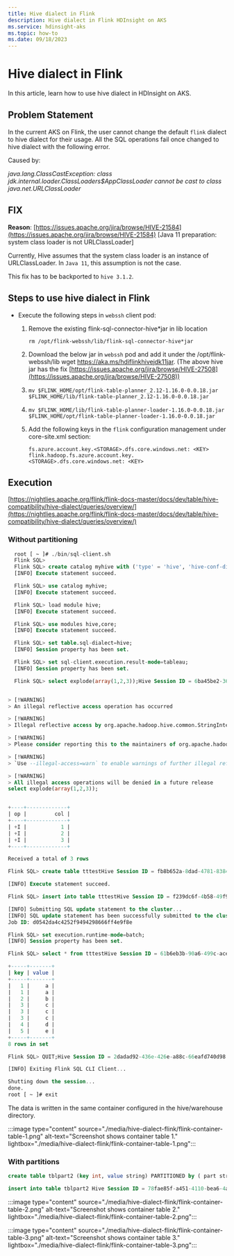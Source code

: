 ```yaml
---
title: Hive dialect in Flink
description: Hive dialect in Flink HDInsight on AKS
ms.service: hdinsight-aks
ms.topic: how-to
ms.date: 09/18/2023
---
```


# Hive dialect in Flink

In this article, learn how to use hive dialect in HDInsight on AKS.

## Problem Statement

In the current AKS on Flink, the user cannot change the default `flink` dialect to hive dialect for their usage. All the SQL operations fail once changed to hive dialect with the following error.

Caused by: 

*java.lang.ClassCastException: class jdk.internal.loader.ClassLoaders$AppClassLoader cannot be cast to class java.net.URLClassLoader*

## FIX

**Reason**: [https://issues.apache.org/jira/browse/HIVE-21584](https://issues.apache.org/jira/browse/HIVE-21584) [Java 11 preparation: system class loader is not URLClassLoader]

Currently, Hive assumes that the system class loader is an instance of URLClassLoader. In `Java 11`, this assumption is not the case.

This fix has to be backported to `hive 3.1.2`.

## Steps to use hive dialect in Flink

- Execute the following steps in `webssh` client pod:

  1. Remove the existing flink-sql-connector-hive*jar in lib location
     ```command
     rm /opt/flink-webssh/lib/flink-sql-connector-hive*jar
     ```
  1. Download the below jar in `webssh` pod and add it under the /opt/flink-webssh/lib wget https://aka.ms/hdiflinkhivejdk11jar.
    (The above hive jar has the fix [https://issues.apache.org/jira/browse/HIVE-27508](https://issues.apache.org/jira/browse/HIVE-27508))

  1. ```
     mv $FLINK_HOME/opt/flink-table-planner_2.12-1.16.0-0.0.18.jar $FLINK_HOME/lib/flink-table-planner_2.12-1.16.0-0.0.18.jar
     ```

  1. ```
     mv $FLINK_HOME/lib/flink-table-planner-loader-1.16.0-0.0.18.jar $FLINK_HOME/opt/flink-table-planner-loader-1.16.0-0.0.18.jar
     ```

  1. Add the following keys in the `flink` configuration management under core-site.xml section:
     ```
     fs.azure.account.key.<STORAGE>.dfs.core.windows.net: <KEY>
     flink.hadoop.fs.azure.account.key.<STORAGE>.dfs.core.windows.net: <KEY>
     ```

## Execution

[https://nightlies.apache.org/flink/flink-docs-master/docs/dev/table/hive-compatibility/hive-dialect/queries/overview/](https://nightlies.apache.org/flink/flink-docs-master/docs/dev/table/hive-compatibility/hive-dialect/queries/overview/)

### Without partitioning
  ```sql
    root [ ~ ]# ./bin/sql-client.sh
    Flink SQL>
    Flink SQL> create catalog myhive with ('type' = 'hive', 'hive-conf-dir' = '/opt/hive-conf');
    [INFO] Execute statement succeed.

    Flink SQL> use catalog myhive;
    [INFO] Execute statement succeed.

    Flink SQL> load module hive;
    [INFO] Execute statement succeed.

    Flink SQL> use modules hive,core;
    [INFO] Execute statement succeed.

    Flink SQL> set table.sql-dialect=hive;
    [INFO] Session property has been set.

    Flink SQL> set sql-client.execution.result-mode=tableau;
    [INFO] Session property has been set.

    Flink SQL> select explode(array(1,2,3));Hive Session ID = 6ba45be2-360e-4bee-8842-2765c91581c8
 

> [!WARNING]
> An illegal reflective access operation has occurred

> [!WARNING]
> Illegal reflective access by org.apache.hadoop.hive.common.StringInternUtils (file:/opt/flink-webssh/lib/flink-sql-connector-hive-3.1.2_2.12-1.16-SNAPSHOT.jar) to field java.net.URI.string

> [!WARNING]
> Please consider reporting this to the maintainers of org.apache.hadoop.hive.common.StringInternUtils

> [!WARNING]
> `Use --illegal-access=warn` to enable warnings of further illegal reflective access operations

> [!WARNING]
> All illegal access operations will be denied in a future release
select explode(array(1,2,3));


+----+-------------+
| op |         col |
+----+-------------+
| +I |           1 |
| +I |           2 |
| +I |           3 |
+----+-------------+

Received a total of 3 rows

Flink SQL> create table tttestHive Session ID = fb8b652a-8dad-4781-8384-0694dc16e837

[INFO] Execute statement succeed.

Flink SQL> insert into table tttestHive Session ID = f239dc6f-4b58-49f9-ad02-4c73673737d8),(3,'c'),(4,'d');

[INFO] Submitting SQL update statement to the cluster...
[INFO] SQL update statement has been successfully submitted to the cluster:
Job ID: d0542da4c4252f9494298666ff4e9f8e

Flink SQL> set execution.runtime-mode=batch;
[INFO] Session property has been set.

Flink SQL> select * from tttestHive Session ID = 61b6eb3b-90a6-499c-aced-0598366c5b31

+-----+-------+
| key | value |
+-----+-------+
|   1 |     a |
|   1 |     a |
|   2 |     b |
|   3 |     c |
|   3 |     c |
|   3 |     c |
|   4 |     d |
|   5 |     e |
+-----+-------+
8 rows in set

Flink SQL> QUIT;Hive Session ID = 2dadad92-436e-426e-a88c-66eafd740d98

[INFO] Exiting Flink SQL CLI Client...

Shutting down the session...
done.
root [ ~ ]# exit
```

The data is written in the same container configured in the hive/warehouse directory.

:::image type="content" source="./media/hive-dialect-flink/flink-container-table-1.png" alt-text="Screenshot shows container table 1." lightbox="./media/hive-dialect-flink/flink-container-table-1.png":::

### With partitions

```sql
create table tblpart2 (key int, value string) PARTITIONED by ( part string ) tblproperties ('sink.partition-commit.delay'='1 s', 'sink.partition-commit.policy.kind'='metastore,success-file');

insert into table tblpart2 Hive Session ID = 78fae85f-a451-4110-bea6-4aa1c172e282),(2,'b','d'),(3,'c','d'),(3,'c','a'),(4,'d','e');
```
:::image type="content" source="./media/hive-dialect-flink/flink-container-table-2.png" alt-text="Screenshot shows container table 2." lightbox="./media/hive-dialect-flink/flink-container-table-2.png":::

:::image type="content" source="./media/hive-dialect-flink/flink-container-table-3.png" alt-text="Screenshot shows container table 3." lightbox="./media/hive-dialect-flink/flink-container-table-3.png":::
